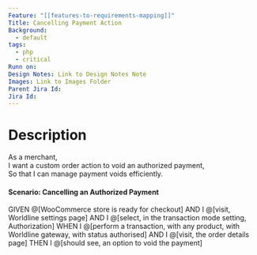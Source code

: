 ```yaml
---
Feature: "[[features-to-requirements-mapping]]"
Title: Cancelling Payment Action
Background:
  - default
tags:
  - php
  - critical
Runn on: 
Design Notes: Link to Design Notes Note
Images: Link to Images Folder
Parent Jira Id: 
Jira Id: 
---
```


# Description

As a merchant,  
I want a custom order action to void an authorized payment,  
So that I can manage payment voids efficiently.

#### Scenario: Cancelling an Authorized Payment

GIVEN @[WooCommerce store is ready for checkout]
AND I @[visit, Worldline settings page]
AND I @[select, in the transaction mode setting, Authorization]
WHEN I @[perform a transaction, with any product, with Worldline gateway, with status authorised]
AND I @[visit, the order details page]
THEN I @[should see, an option to void the payment]
